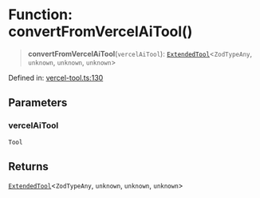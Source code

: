 # Function: convertFromVercelAiTool()

> **convertFromVercelAiTool**(`vercelAiTool`): [`ExtendedTool`](../type-aliases/ExtendedTool.md)\<`ZodTypeAny`, `unknown`, `unknown`, `unknown`\>

Defined in: [vercel-tool.ts:130](https://github.com/geodaopenjs/openassistant/blob/0a6a7e7306d75a25dc968b3117f04cb7bd613bec/packages/utils/src/vercel-tool.ts#L130)

## Parameters

### vercelAiTool

`Tool`

## Returns

[`ExtendedTool`](../type-aliases/ExtendedTool.md)\<`ZodTypeAny`, `unknown`, `unknown`, `unknown`\>
